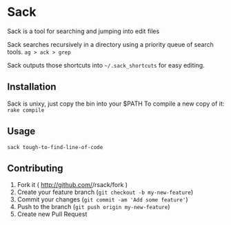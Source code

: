# Sack

  Sack is a tool for searching and jumping into edit files

  Sack searches recursively in a directory using a priority queue of search tools.
    `ag > ack > grep`

  Sack outputs those shortcuts into `~/.sack_shortcuts` for easy editing.

## Installation

  Sack is unixy, just copy the bin into your $PATH
  To compile a new copy of it: `rake compile`

## Usage

  `sack tough-to-find-line-of-code`

## Contributing

1. Fork it ( http://github.com/<my-github-username>/rsack/fork )
2. Create your feature branch (`git checkout -b my-new-feature`)
3. Commit your changes (`git commit -am 'Add some feature'`)
4. Push to the branch (`git push origin my-new-feature`)
5. Create new Pull Request
